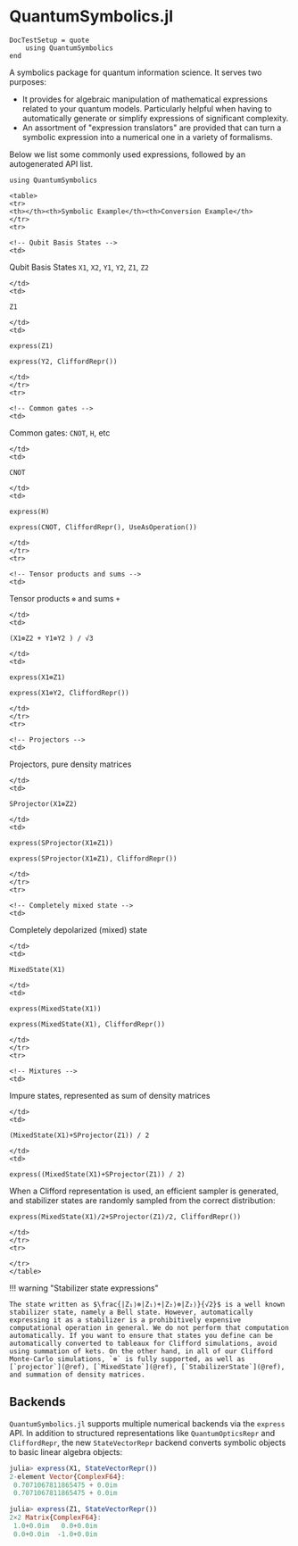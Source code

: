 # QuantumSymbolics.jl

```@meta
DocTestSetup = quote
    using QuantumSymbolics
end
```

A symbolics package for quantum information science. It serves two purposes:

- It provides for algebraic manipulation of mathematical expressions related to your quantum models. Particularly helpful when having to automatically generate or simplify expressions of significant complexity.
- An assortment of "expression translators" are provided that can turn a symbolic expression into a numerical one in a variety of formalisms.

Below we list some commonly used expressions, followed by an autogenerated API list.

```@setup symb
using QuantumSymbolics
```

```@raw html
<table>
<tr>
<th></th><th>Symbolic Example</th><th>Conversion Example</th>
</tr>
<tr>
```

```@raw html
<!-- Qubit Basis States -->
<td>
```
Qubit Basis States
`X1`, `X2`, `Y1`, `Y2`, `Z1`, `Z2`
```@raw html
</td>
<td>
```
```@example symb
Z1
```
```@raw html
</td>
<td>
```
```@example symb
express(Z1)
```
```@example symb
express(Y2, CliffordRepr())
```
```@raw html
</td>
</tr>
<tr>
```

```@raw html
<!-- Common gates -->
<td>
```
Common gates: `CNOT`, `H`, etc
```@raw html
</td>
<td>
```
```@example symb
CNOT
```
```@raw html
</td>
<td>
```
```@example symb
express(H)
```
```@example symb
express(CNOT, CliffordRepr(), UseAsOperation())
```
```@raw html
</td>
</tr>
<tr>
```

```@raw html
<!-- Tensor products and sums -->
<td>
```
Tensor products `⊗` and sums `+`
```@raw html
</td>
<td>
```
```@example symb
(X1⊗Z2 + Y1⊗Y2 ) / √3
```
```@raw html
</td>
<td>
```
```@example symb
express(X1⊗Z1)
```
```@example symb
express(X1⊗Y2, CliffordRepr())
```
```@raw html
</td>
</tr>
<tr>
```

```@raw html
<!-- Projectors -->
<td>
```
Projectors, pure density matrices
```@raw html
</td>
<td>
```
```@example symb
SProjector(X1⊗Z2)
```
```@raw html
</td>
<td>
```
```@example symb
express(SProjector(X1⊗Z1))
```
```@example symb
express(SProjector(X1⊗Z1), CliffordRepr())
```
```@raw html
</td>
</tr>
<tr>
```

```@raw html
<!-- Completely mixed state -->
<td>
```
Completely depolarized (mixed) state
```@raw html
</td>
<td>
```
```@example symb
MixedState(X1)
```
```@raw html
</td>
<td>
```
```@example symb
express(MixedState(X1))
```
```@example symb
express(MixedState(X1), CliffordRepr())
```
```@raw html
</td>
</tr>
<tr>
```

```@raw html
<!-- Mixtures -->
<td>
```
Impure states, represented as sum of density matrices
```@raw html
</td>
<td>
```
```@example symb
(MixedState(X1)+SProjector(Z1)) / 2
```
```@raw html
</td>
<td>
```
```@example symb
express((MixedState(X1)+SProjector(Z1)) / 2)
```
When a Clifford representation is used, an efficient sampler is generated, and stabilizer states are randomly sampled from the correct distribution:
```@example symb
express(MixedState(X1)/2+SProjector(Z1)/2, CliffordRepr())
```
```@raw html
</td>
</tr>
<tr>
```

```@raw html
</tr>
</table>
```

!!! warning "Stabilizer state expressions"

    The state written as $\frac{|Z₁⟩⊗|Z₁⟩+|Z₂⟩⊗|Z₂⟩}{√2}$ is a well known stabilizer state, namely a Bell state. However, automatically expressing it as a stabilizer is a prohibitively expensive computational operation in general. We do not perform that computation automatically. If you want to ensure that states you define can be automatically converted to tableaux for Clifford simulations, avoid using summation of kets. On the other hand, in all of our Clifford Monte-Carlo simulations, `⊗` is fully supported, as well as [`projector`](@ref), [`MixedState`](@ref), [`StabilizerState`](@ref), and summation of density matrices.

## Backends

`QuantumSymbolics.jl` supports multiple numerical backends via the `express` API. In addition to structured representations like `QuantumOpticsRepr` and `CliffordRepr`, the new `StateVectorRepr` backend converts symbolic objects to basic linear algebra objects:

```julia
julia> express(X1, StateVectorRepr())
2-element Vector{ComplexF64}:
 0.7071067811865475 + 0.0im
 0.7071067811865475 + 0.0im

julia> express(Z1, StateVectorRepr())
2×2 Matrix{ComplexF64}:
 1.0+0.0im   0.0+0.0im
 0.0+0.0im  -1.0+0.0im
